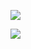 ![](C:\src\eclipse-workspace\resource3d\public\document\왼쪽.png)



![](C:\src\eclipse-workspace\resource3d\public\document\오른쪽.png)


